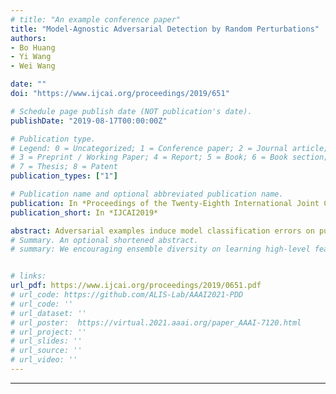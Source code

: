 ```yaml
---
# title: "An example conference paper"
title: "Model-Agnostic Adversarial Detection by Random Perturbations"
authors:
- Bo Huang
- Yi Wang
- Wei Wang

date: ""
doi: "https://www.ijcai.org/proceedings/2019/651"

# Schedule page publish date (NOT publication's date).
publishDate: "2019-08-17T00:00:00Z"

# Publication type.
# Legend: 0 = Uncategorized; 1 = Conference paper; 2 = Journal article;
# 3 = Preprint / Working Paper; 4 = Report; 5 = Book; 6 = Book section;
# 7 = Thesis; 8 = Patent
publication_types: ["1"]

# Publication name and optional abbreviated publication name.
publication: In *Proceedings of the Twenty-Eighth International Joint Conference on Artificial Intelligence (IJCAI-19).*
publication_short: In *IJCAI2019*

abstract: Adversarial examples induce model classification errors on purpose, which has raised concerns on the security aspect of machine learning techniques. Many existing countermeasures are compromised by adaptive adversaries and transferred examples. We propose a model-agnostic approach to resolve the problem by analysing the model responses to an input under random perturbations, and study the robustness of detecting norm-bounded adversarial distortions in a theoretical framework. Extensive evaluations are performed on the MNIST, CIFAR-10 and ImageNet datasets. The results demonstrate that our detection method is effective and resilient against various attacks including black-box attacks and the powerful CW attack with four adversarial adaptations.
# Summary. An optional shortened abstract.
# summary: We encouraging ensemble diversity on learning high-level feature representations and gradient dispersion in simultaneous training of deep ensemble networks.


# links:
url_pdf: https://www.ijcai.org/proceedings/2019/0651.pdf
# url_code: https://github.com/ALIS-Lab/AAAI2021-PDD
# url_code: ''
# url_dataset: ''
# url_poster:  https://virtual.2021.aaai.org/paper_AAAI-7120.html
# url_project: ''
# url_slides: ''
# url_source: ''
# url_video: ''
---
```

---
